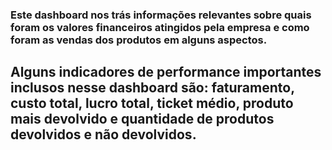 ###   Este dashboard nos trás informações relevantes sobre quais foram os valores financeiros atingidos pela empresa e como foram as vendas dos produtos em alguns aspectos.

##   Alguns indicadores de performance importantes inclusos nesse dashboard são: faturamento, custo total, lucro total, ticket médio, produto mais devolvido e quantidade de produtos devolvidos e não devolvidos.

##
